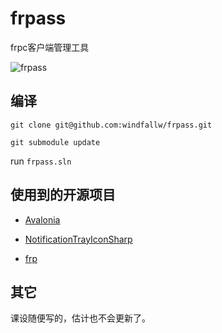# frpass

frpc客户端管理工具

![frpass](https://user-images.githubusercontent.com/51202308/123067904-fb5cea80-d443-11eb-8737-30ee2f1e5be3.gif)

## 编译

`git clone git@github.com:windfallw/frpass.git`

`git submodule update`

run `frpass.sln`

## 使用到的开源项目

- [Avalonia](https://github.com/AvaloniaUI/Avalonia)
- [NotificationTrayIconSharp](https://github.com/darkfrostystorm/NotificationTrayIconSharp)

- [frp](https://github.com/fatedier/frp)

## 其它

课设随便写的，估计也不会更新了。
